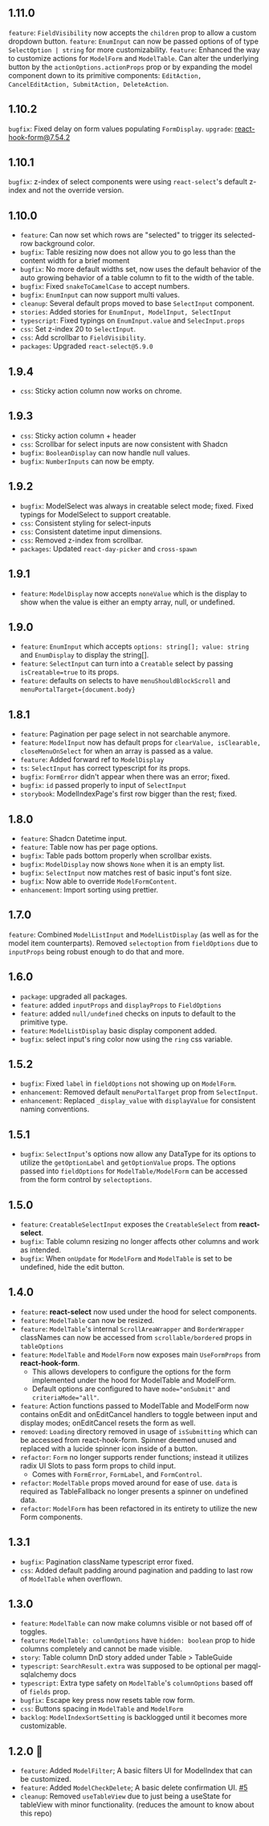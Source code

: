 ## 1.11.0
`feature`: `FieldVisibility` now accepts the `children` prop to allow a custom dropdown button.
`feature`: `EnumInput` can now be passed options of of type `SelectOption | string` for more customizability. 
`feature`: Enhanced the way to customize actions for `ModelForm` and `ModelTable`. Can alter the underlying button by the `actionOptions.actionProps` prop or by expanding the model component down to its primitive components: `EditAction, CancelEditAction, SubmitAction, DeleteAction`.  

## 1.10.2
`bugfix`: Fixed delay on form values populating `FormDisplay`.
`upgrade`: react-hook-form@7.54.2

## 1.10.1
`bugfix`: z-index of select components were using `react-select`'s default z-index and not the override version. 

## 1.10.0
- `feature`: Can now set which rows are "selected" to trigger its selected-row background color. 
- `bugfix`: Table resizing now does not allow you to go less than the content width for a brief moment
- `bugfix`: No more default widths set, now uses the default behavior of the auto growing behavior of a table column to fit to the width of the table. 
- `bugfix`: Fixed `snakeToCamelCase` to accept numbers.
- `bugfix`: `EnumInput` can now support multi values.
- `cleanup`: Several default props moved to base `SelectInput` component.
- `stories`: Added stories for `EnumInput, ModelInput, SelectInput`
- `typescript`: Fixed typings on `EnumInput.value` and `SelecInput.props`
- `css`: Set z-index 20 to `SelectInput`.
- `css`: Add scrollbar to `FieldVisibility`.
- `packages`: Upgraded `react-select@5.9.0`



## 1.9.4
- `css`: Sticky action column now works on chrome.

## 1.9.3
- `css`: Sticky action column + header
- `css`: Scrollbar for select inputs are now consistent with Shadcn
- `bugfix`: `BooleanDisplay` can now handle null values.
- `bugfix`: `NumberInputs` can now be empty. 

## 1.9.2
- `bugfix`: ModelSelect was always in creatable select mode; fixed. Fixed typings for ModelSelect to support creatable.
- `css`: Consistent styling for select-inputs
- `css`: Consistent datetime input dimensions. 
- `css`: Removed z-index from scrollbar.
- `packages`: Updated `react-day-picker` and `cross-spawn`

## 1.9.1
- `feature`: `ModelDisplay` now accepts `noneValue` which is the display to show when the value is either an empty array, null, or undefined. 

## 1.9.0
- `feature`: `EnumInput` which accepts `options: string[]; value: string` and `EnumDisplay` to display the string[].
- `feature`: `SelectInput` can turn into a `Creatable` select by passing `isCreatable=true` to its props. 
- `feature`: defaults on selects to have `menuShouldBlockScroll` and `menuPortalTarget={document.body}`

## 1.8.1
- `feature`: Pagination per page select in not searchable anymore.
- `feature`: `ModelInput` now has default props for `clearValue, isClearable, closeMenuOnSelect` for when an array is passed as a value.
- `feature`: Added forward ref to `ModelDisplay`
- `ts`: `SelectInput` has correct typescript for its props.
- `bugfix`: `FormError` didn't appear when there was an error; fixed. 
- `bugfix`: `id` passed properly to input of `SelectInput`
- `storybook`: ModelIndexPage's first row bigger than the rest; fixed.

## 1.8.0
- `feature`: Shadcn Datetime input. 
- `feature`: Table now has per page options.
- `bugfix`: Table pads bottom properly when scrollbar exists.
- `bugfix`: `ModelDisplay` now shows `None` when it is an empty list.
- `bugfix`: `SelectInput` now matches rest of basic input's font size.
- `bugfix`: Now able to override `ModelFormContent`.
- `enhancement`: Import sorting using prettier.

## 1.7.0
`feature`: Combined `ModelListInput` and `ModelListDisplay` (as well as for the model item counterparts). Removed `selectoption` from `fieldOptions` due to `inputProps` being robust enough to do that and more.

## 1.6.0
- `package`: upgraded all packages.
- `feature`: added `inputProps` and `displayProps` to `FieldOptions` 
- `feature`: added `null/undefined` checks on inputs to default to the primitive type.
- `feature`: `ModelListDisplay` basic display component added. 
- `bugfix`: select input's ring color now using the `ring` css variable.
 
## 1.5.2 
- `bugfix`: Fixed `label` in `fieldOptions` not showing up on `ModelForm`.
- `enhancement`: Removed default `menuPortalTarget` prop from `SelectInput`.
- `enhancement`: Replaced `_display_value` with `displayValue` for consistent naming conventions. 

## 1.5.1
- `bugfix`: `SelectInput`'s options now allow any DataType for its options to utilize the `getOptionLabel` and `getOptionValue` props. The options passed into `fieldOptions` for `ModelTable/ModelForm` can be accessed from the form control by `selectoptions`. 

## 1.5.0
- `feature`: `CreatableSelectInput` exposes the `CreatableSelect` from **react-select**.
- `bugfix`: Table column resizing no longer affects other columns and work as intended.
- `bugfix`: When `onUpdate` for `ModelForm` and `ModelTable` is set to be undefined, hide the edit button.  

## 1.4.0
- `feature`: **react-select** now used under the hood for select components.
- `feature`: `ModelTable` can now be resized. 
- `feature`: `ModelTable`'s internal `ScrollAreaWrapper` and `BorderWrapper` classNames can now be accessed from `scrollable/bordered` props in  `tableOptions`
- `feature`: `ModelTable` and `ModelForm` now exposes main `UseFormProps` from **react-hook-form**.
  - This allows developers to configure the options for the form implemented under the hood for ModelTable and ModelForm. 
  - Default options are configured to have `mode="onSubmit"` and `criteriaMode="all"`. 
- `feature`: Action functions passed to ModelTable and ModelForm now contains onEdit and onEditCancel handlers to toggle between input and display modes; onEditCancel resets the form as well.  
- `removed`: `Loading` directory removed in usage of `isSubmitting` which can be accessed from react-hook-form. Spinner deemed unused and replaced with a lucide spinner icon inside of a button.
- `refactor`: `Form` no longer supports render functions; instead it utilizes radix UI Slots to pass form props to child input. 
  - Comes with `FormError`, `FormLabel`, and `FormControl`.
- `refactor`: `ModelTable` props moved around for ease of use. `data` is required as TableFallback no longer presents a spinner on undefined data. 
- `refactor`: `ModelForm` has been refactored in its entirety to utilize the new Form components. 

## 1.3.1
- `bugfix`: Pagination className typescript error fixed. 
- `css`: Added default padding around pagination and padding to last row of `ModelTable` when overflown.

## 1.3.0
- `feature`: `ModelTable` can now make columns visible or not based off of toggles.
- `feature`: `ModelTable: columnOptions` have `hidden: boolean` prop to hide columns completely and cannot be made visible. 
- `story`: Table column DnD story added under Table > TableGuide 
- `typescript`: `SearchResult.extra` was supposed to be optional per magql-sqlalchemy docs
- `typescript`: Extra type safety on `ModelTable`'s `columnOptions` based off of `fields` prop.
- `bugfix`: Escape key press now resets table row form. 
- `css`: Buttons spacing in `ModelTable` and `ModelForm`
- `backlog`: `ModelIndexSortSetting` is backlogged until it becomes more customizable. 

## 1.2.0 🎉 
- `feature`: Added `ModelFilter`; A basic filters UI for ModelIndex that can be customized.
- `feature`: Added `ModelCheckDelete`; A basic delete confirmation UI. [#5](https://github.com/autoinvent/conveyor/issues/5)
- `cleanup`: Removed `useTableView` due to just being a useState for tableView with minor functionality. (reduces the amount to know about this repo)